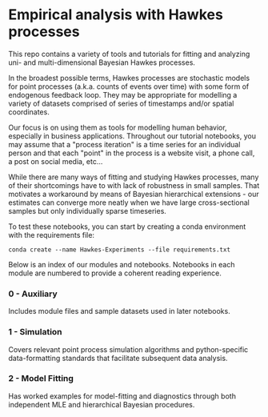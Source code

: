 # Empirical analysis with Hawkes processes
This repo contains a variety of tools and tutorials for fitting and analyzing uni- and multi-dimensional Bayesian Hawkes processes.

In the broadest possible terms, Hawkes processes are stochastic models for point processes (a.k.a. counts of events over time) with some form of endogenous feedback loop. They may be appropriate for modelling a variety of datasets comprised of series of timestamps and/or spatial coordinates. 

Our focus is on using them as tools for modelling human behavior, especially in business applications. Throughout our tutorial notebooks, you may assume that a "process iteration" is a time series for an individual person and that each "point" in the process is a website visit, a phone call, a post on social media, etc...

While there are many ways of fitting and studying Hawkes processes, many of their shortcomings have to with lack of robustness in small samples. That motivates a workaround by means of Bayesian hierarchical extensions - our estimates can converge more neatly when we have large cross-sectional samples but only individually sparse timeseries.

To test these notebooks, you can start by creating a conda environment with the requirements file:

```
conda create --name Hawkes-Experiments --file requirements.txt
```

Below is an index of our modules and notebooks. Notebooks in each module are numbered to provide a coherent reading experience.

### 0 - Auxiliary

Includes module files and sample datasets used in later notebooks.

### 1 - Simulation

Covers relevant point process simulation algorithms and python-specific data-formatting standards that facilitate subsequent data analysis. 

### 2 - Model Fitting 

Has worked examples for model-fitting and diagnostics through both independent MLE and hierarchical Bayesian procedures.
